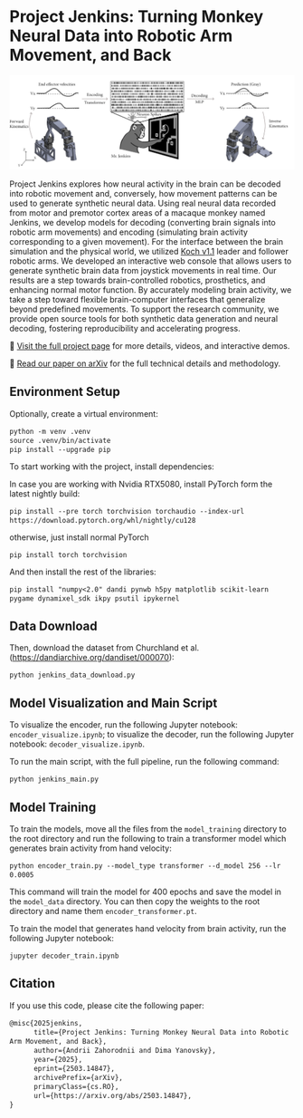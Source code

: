 # Project Jenkins: Turning Monkey Neural Data into Robotic Arm Movement, and Back
[![Jenkins Project Diagram](jenkins_project_diagram.png)](https://808robots.com/projects/jenkins)

Project Jenkins explores how neural activity in the brain can be decoded into robotic movement and, conversely, how movement patterns can be used to generate synthetic neural data. Using real neural data recorded from motor and premotor cortex areas of a macaque monkey named Jenkins, we develop models for decoding (converting brain signals into robotic arm movements) and encoding (simulating brain activity corresponding to a given movement). For the interface between the brain simulation and the physical world, we utilized [Koch v1.1](https://github.com/jess-moss/koch-v1-1) leader and follower robotic arms. We developed an interactive web console that allows users to generate synthetic brain data from joystick movements in real time. Our results are a step towards brain-controlled robotics, prosthetics, and enhancing normal motor function. By accurately modeling brain activity, we take a step toward flexible brain-computer interfaces that generalize beyond predefined movements. To support the research community, we provide open source tools for both synthetic data generation and neural decoding, fostering reproducibility and accelerating progress.

🔗 [Visit the full project page](https://808robots.com/projects/jenkins) for more details, videos, and interactive demos.

📄 [Read our paper on arXiv](https://arxiv.org/abs/2503.14847) for the full technical details and methodology.


## Environment Setup

Optionally, create a virtual environment:

```
python -m venv .venv
source .venv/bin/activate
pip install --upgrade pip
```

To start working with the project, install dependencies:

In case you are working with Nvidia RTX5080, install PyTorch form the latest nightly build:

```
pip install --pre torch torchvision torchaudio --index-url https://download.pytorch.org/whl/nightly/cu128
```

otherwise, just install normal PyTorch

```
pip install torch torchvision
```

And then install the rest of the libraries:

```
pip install "numpy<2.0" dandi pynwb h5py matplotlib scikit-learn pygame dynamixel_sdk ikpy psutil ipykernel
```

## Data Download

Then, download the dataset from Churchland et al. (https://dandiarchive.org/dandiset/000070):

```
python jenkins_data_download.py
```

## Model Visualization and Main Script

To visualize the encoder, run the following Jupyter notebook: `encoder_visualize.ipynb`; to visualize the decoder, run the following Jupyter notebook: `decoder_visualize.ipynb`.

To run the main script, with the full pipeline, run the following command:
```
python jenkins_main.py
```

## Model Training

To train the models, move all the files from the `model_training` directory to the root directory and run the following to train a transformer model which generates brain activity from hand velocity:
```
python encoder_train.py --model_type transformer --d_model 256 --lr 0.0005
```
This command will train the model for 400 epochs and save the model in the `model_data` directory. You can then copy the weights to the root directory and name them `encoder_transformer.pt`.

To train the model that generates hand velocity from brain activity, run the following Jupyter notebook:
```
jupyter decoder_train.ipynb
```

## Citation

If you use this code, please cite the following paper:

```
@misc{2025jenkins,
      title={Project Jenkins: Turning Monkey Neural Data into Robotic Arm Movement, and Back}, 
      author={Andrii Zahorodnii and Dima Yanovsky},
      year={2025},
      eprint={2503.14847},
      archivePrefix={arXiv},
      primaryClass={cs.RO},
      url={https://arxiv.org/abs/2503.14847}, 
}
```